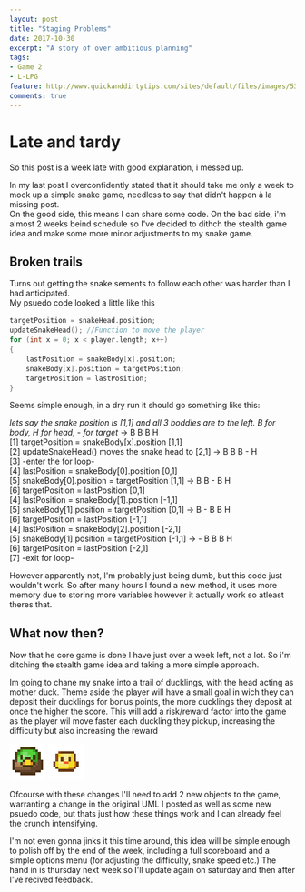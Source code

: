 ```yaml
---
layout: post
title: "Staging Problems"
date: 2017-10-30
excerpt: "A story of over ambitious planning"
tags:
- Game 2
- L-LPG
feature: http://www.quickanddirtytips.com/sites/default/files/images/5365/mistake.jpg
comments: true
---
```


# Late and tardy
So this post is a week late with good explanation, i messed up.

In my last post I overconfidently stated that it should take me only a week to mock up a simple snake game, needless to say that didn't happen à la missing post. <br>
On the good side, this means I can share some code. On the bad side, i'm almost 2 weeks beind schedule so I've decided to dithch the stealth game idea and make some more minor adjustments to my snake game.

## Broken trails
Turns out getting the snake sements to follow each other was harder than I had anticipated. <br>
My psuedo code looked a little like this
```c++
targetPosition = snakeHead.position;
updateSnakeHead(); //Function to move the player
for (int x = 0; x < player.length; x++)
{
    lastPosition = snakeBody[x].position;
    snakeBody[x].position = targetPosition;
    targetPosition = lastPosition;
}
```
Seems simple enough, in a dry run it should go something like this:

_lets say the snake position is [1,1] and all 3 boddies are to the left. B for body, H for head, - for target_ -> B B B H <br>
[1] targetPosition = snakeBody[x].position [1,1] <br>
[2] updateSnakeHead() moves the snake head to [2,1] -> B B B - H <br>
[3] -enter the for loop- <br>
[4] lastPosition = snakeBody[0].position [0,1] <br>
[5] snakeBody[0].position = targetPosition [1,1] -> B B - B H <br>
[6] targetPosition = lastPosition [0,1] <br>
[4] lastPosition = snakeBody[1].position [-1,1] <br>
[5] snakeBody[1].position = targetPosition [0,1] -> B - B B H <br>
[6] targetPosition = lastPosition [-1,1] <br>
[4] lastPosition = snakeBody[2].position [-2,1] <br>
[5] snakeBody[1].position = targetPosition [-1,1] -> - B B B H <br>
[6] targetPosition = lastPosition [-2,1] <br>
[7] -exit for loop- <br>

However apparently not, I'm probably just being dumb, but this code just wouldn't work. So after many hours I found a new method, it uses more memory due to storing more variables however it actually work so atleast theres that.

## What now then?
Now that he core game is done I have just over a week left, not a lot. So i'm ditching the stealth game idea and taking a more simple approach.

Im going to chane my snake into a trail of ducklings, with the head acting as mother duck. Theme aside the player will have a small goal in wich they can deposit their ducklings for bonus points, the more ducklings they deposit at once the higher the score. This will add a risk/reward factor into the game as the player wil move faster each duckling they pickup, increasing the difficulty but also increasing the reward<br>

<img src="../assets/img/player.png"> 	<img src="../assets/img/Body.png">

Ofcourse with these changes I'll need to add 2 new objects to the game, warranting a change in the original UML I posted as well as some new psuedo code, but thats just how these things work and I can already feel the crunch intensifying. 

I'm not even gonna jinks it this time around, this idea will be simple enough to polish off by the end of the week, including a full scoreboard and a simple options menu (for adjusting the difficulty, snake speed etc.) The hand in is thursday next week so I'll update again on saturday and then after I've recived feedback.

